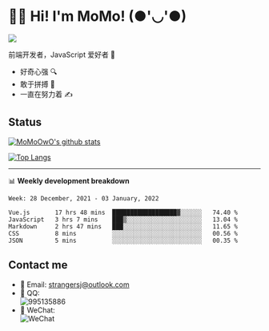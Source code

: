 # 👨‍🎓 Hi! I'm MoMo! (●'◡'●)

[![](https://img.shields.io/badge/-@MoMoOwO-%23181717?style=flat-square&logo=github)](https://github.com/MoMoOwO)

前端开发者，JavaScript 爱好者 💖
- 好奇心强 🔍
- 敢于拼搏 💪
- 一直在努力着 ✍

## Status

[![MoMoOwO's github stats](https://github-readme-stats.vercel.app/api?username=MoMoOwO&show_icons=true&theme=tokyonight)](https://github.com/MoMoOwO)

[![Top Langs](https://github-readme-stats.vercel.app/api/top-langs/?username=MoMoOwO&layout=compact&theme=tokyonight)](https://github.com/MoMoOwO)

---

📊 **Weekly development breakdown**

<!--START_SECTION:waka-->
```text
Week: 28 December, 2021 - 03 January, 2022

Vue.js       17 hrs 48 mins  ██████████████████▓░░░░░░   74.40 % 
JavaScript   3 hrs 7 mins    ███▒░░░░░░░░░░░░░░░░░░░░░   13.04 % 
Markdown     2 hrs 47 mins   ███░░░░░░░░░░░░░░░░░░░░░░   11.65 % 
CSS          8 mins          ░░░░░░░░░░░░░░░░░░░░░░░░░   00.56 % 
JSON         5 mins          ░░░░░░░░░░░░░░░░░░░░░░░░░   00.35 % 
```
<!--END_SECTION:waka-->

## Contact me

- 📧 Email: strangersj@outlook.com
- 🐧 QQ:  
  ![995135886](https://i.loli.net/2020/11/27/Yx6eDSQi34Va5IA.jpg)
- 💭 WeChat:  
  ![WeChat](https://i.loli.net/2020/11/27/wWX6uVoIQqig5KP.jpg)
  
